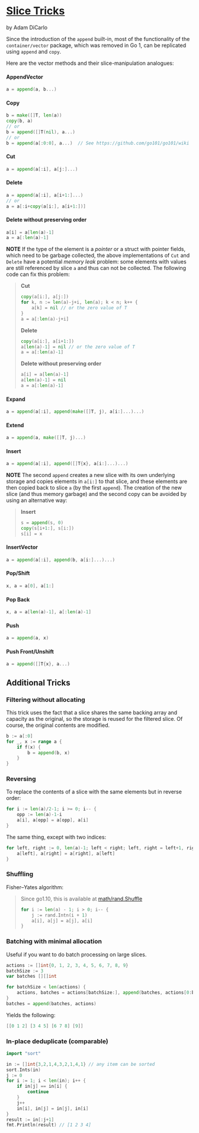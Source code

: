 [Slice Tricks][1]
=================

by Adam DiCarlo

[1]: https://github.com/golang/go/wiki/SliceTricks

Since the introduction of the ` append ` built-in, most of the functionality of 
the ` container/vector ` package, which was removed in Go 1, can be replicated 
using ` append ` and ` copy `.

Here are the vector methods and their slice-manipulation analogues:

#### AppendVector
```go
a = append(a, b...)
```

#### Copy
```go
b = make([]T, len(a))
copy(b, a)
// or
b = append([]T(nil), a...)
// or
b = append(a[:0:0], a...)  // See https://github.com/go101/go101/wiki
```

#### Cut
```go
a = append(a[:i], a[j:]...)
```

#### Delete
```go
a = append(a[:i], a[i+1:]...)
// or
a = a[:i+copy(a[i:], a[i+1:])]
```

#### Delete without preserving order
```go
a[i] = a[len(a)-1] 
a = a[:len(a)-1]

```
**NOTE** If the type of the element is a _pointer_ or a struct with pointer 
fields, which need to be garbage collected, the above implementations of ` Cut ` 
and ` Delete ` have a potential _memory leak_ problem: some elements with values 
are still referenced by slice ` a ` and thus can not be collected. The following 
code can fix this problem:
> **Cut**
> ```go
> copy(a[i:], a[j:])
> for k, n := len(a)-j+i, len(a); k < n; k++ {
>     a[k] = nil // or the zero value of T
> }
> a = a[:len(a)-j+i]
> ```
> 
> **Delete**
> ```go
> copy(a[i:], a[i+1:])
> a[len(a)-1] = nil // or the zero value of T
> a = a[:len(a)-1]
> ```
> 
> **Delete without preserving order**
> ```go
> a[i] = a[len(a)-1]
> a[len(a)-1] = nil
> a = a[:len(a)-1]
> ```

#### Expand
```go
a = append(a[:i], append(make([]T, j), a[i:]...)...)
```

#### Extend
```go
a = append(a, make([]T, j)...)
```

#### Insert
```go
a = append(a[:i], append([]T{x}, a[i:]...)...)
```
**NOTE** The second ` append ` creates a new slice with its own underlying 
storage and  copies elements in ` a[i:] ` to that slice, and these elements are 
then copied back to slice ` a ` (by the first ` append `). The creation of the 
new slice (and thus memory garbage) and the second copy can be avoided by using 
an alternative way:
> **Insert**
> ```go
> s = append(s, 0)
> copy(s[i+1:], s[i:])
> s[i] = x
> ```

#### InsertVector
```go
a = append(a[:i], append(b, a[i:]...)...)
```

#### Pop/Shift
```go
x, a = a[0], a[1:]
```

#### Pop Back
```go
x, a = a[len(a)-1], a[:len(a)-1]
```

#### Push
```go
a = append(a, x)
```

#### Push Front/Unshift
```go
a = append([]T{x}, a...)
```

## Additional Tricks
### Filtering without allocating

This trick uses the fact that a slice shares the same backing array and capacity 
as the original, so the storage is reused for the filtered slice. Of course, the 
original contents are modified.

```go
b := a[:0]
for _, x := range a {
    if f(x) {
        b = append(b, x)
    }
}
```

### Reversing

To replace the contents of a slice with the same elements but in reverse order:

```go
for i := len(a)/2-1; i >= 0; i-- {
    opp := len(a)-1-i
    a[i], a[opp] = a[opp], a[i]
}
```

The same thing, except with two indices:

```go
for left, right := 0, len(a)-1; left < right; left, right = left+1, right-1 {
    a[left], a[right] = a[right], a[left]
}
```

### Shuffling

Fisher–Yates algorithm:

> Since go1.10, this is available at [math/rand.Shuffle](https://godoc.org/math/rand#Shuffle)
> 
> ```go
> for i := len(a) - 1; i > 0; i-- {
>     j := rand.Intn(i + 1)
>     a[i], a[j] = a[j], a[i]
> }
> ```

### Batching with minimal allocation

Useful if you want to do batch processing on large slices.

```go
actions := []int{0, 1, 2, 3, 4, 5, 6, 7, 8, 9}
batchSize := 3
var batches [][]int

for batchSize < len(actions) {
    actions, batches = actions[batchSize:], append(batches, actions[0:batchSize:batchSize])
}
batches = append(batches, actions)
```

Yields the following:
```go
[[0 1 2] [3 4 5] [6 7 8] [9]]
```

### In-place deduplicate (comparable) 

```go
import "sort"

in := []int{3,2,1,4,3,2,1,4,1} // any item can be sorted
sort.Ints(in)
j := 0
for i := 1; i < len(in); i++ {
    if in[j] == in[i] {
        continue
    }
    j++
    in[i], in[j] = in[j], in[i]
}
result := in[:j+1]
fmt.Println(result) // [1 2 3 4]
```

